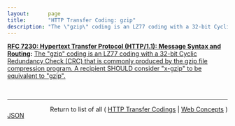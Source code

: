 ```yaml
---
layout:      page
title:       "HTTP Transfer Coding: gzip"
description: "The \"gzip\" coding is an LZ77 coding with a 32-bit Cyclic Redundancy Check (CRC) that is commonly produced by the gzip file compression program. A recipient SHOULD consider \"x-gzip\" to be equivalent to \"gzip\"."
---
```


**[RFC 7230: Hypertext Transfer Protocol (HTTP/1.1): Message Syntax and Routing](/specs/IETF/RFC/7230 "The Hypertext Transfer Protocol (HTTP) is an application-level protocol for distributed, collaborative, hypertext information systems. HTTP has been in use by the World Wide Web global information initiative since 1990. This document provides an overview of HTTP architecture and its associated terminology, defines the &#34;http&#34; and &#34;https&#34; Uniform Resource Identifier (URI) schemes, defines the HTTP/1.1 message syntax and parsing requirements, and describes general security concerns for implementations."):** [The "gzip" coding is an LZ77 coding with a 32-bit Cyclic Redundancy Check (CRC) that is commonly produced by the gzip file compression program. A recipient SHOULD consider "x-gzip" to be equivalent to "gzip".](http://tools.ietf.org/html/rfc7230#section-4.2.3 "Read documentation for HTTP Transfer Coding &#34;gzip&#34;")

<br/>
<hr/>

<p style="float : left"><a href="gzip.json" title="JSON representing this particular Web Concept">JSON</a></p>
<p style="text-align: right">Return to list of all ( <a href="../http-transfer-codings">HTTP Transfer Codings</a> | <a href="../">Web Concepts</a> )</p>
